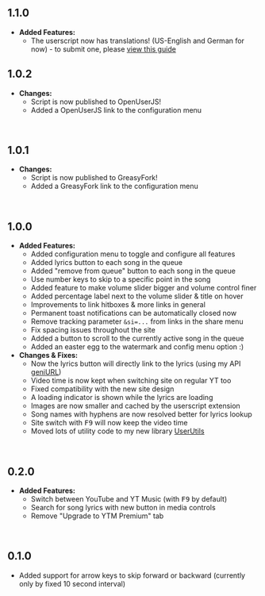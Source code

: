 ## 1.1.0
- **Added Features:**
  - The userscript now has translations! (US-English and German for now) - to submit one, please [view this guide](https://github.com/Sv443/BetterYTM/blob/main/contributing.md)

## 1.0.2
- **Changes:**
  - Script is now published to OpenUserJS!
  - Added a OpenUserJS link to the configuration menu

<br>

## 1.0.1
- **Changes:**
  - Script is now published to GreasyFork!
  - Added a GreasyFork link to the configuration menu

<br>

## 1.0.0
- **Added Features:**
  - Added configuration menu to toggle and configure all features
  - Added lyrics button to each song in the queue
  - Added "remove from queue" button to each song in the queue
  - Use number keys to skip to a specific point in the song
  - Added feature to make volume slider bigger and volume control finer
  - Added percentage label next to the volume slider & title on hover
  - Improvements to link hitboxes & more links in general
  - Permanent toast notifications can be automatically closed now
  - Remove tracking parameter `&si=...` from links in the share menu
  - Fix spacing issues throughout the site
  - Added a button to scroll to the currently active song in the queue
  - Added an easter egg to the watermark and config menu option :)
- **Changes & Fixes:**
  - Now the lyrics button will directly link to the lyrics (using my API [geniURL](https://github.com/Sv443/geniURL))
  - Video time is now kept when switching site on regular YT too
  - Fixed compatibility with the new site design
  - A loading indicator is shown while the lyrics are loading
  - Images are now smaller and cached by the userscript extension
  - Song names with hyphens are now resolved better for lyrics lookup
  - Site switch with <kbd>F9</kbd> will now keep the video time
  - Moved lots of utility code to my new library [UserUtils](https://github.com/Sv443-Network/UserUtils)

<br>

## 0.2.0

- **Added Features:**
  - Switch between YouTube and YT Music (with <kbd>F9</kbd> by default)
  - Search for song lyrics with new button in media controls
  - Remove "Upgrade to YTM Premium" tab

<br>

## 0.1.0

- Added support for arrow keys to skip forward or backward (currently only by fixed 10 second interval)
